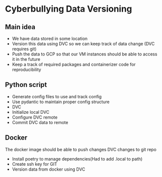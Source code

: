 # Cyberbullying Data Versioning

## Main idea
- We have data stored in some location
- Version this data using DVC so we can keep track of data change (DVC requires git)
- Push the data to GCP so that our VM instances should be able to access it in the future
- Keep a track of required packages and containerizer code for reproducibility

## Python script
- Generate config files to use and track config
- Use pydantic to maintain proper config structure
- DVC
 - Initialize local DVC
 - Configure DVC remote
 - Commit DVC data to remote

## Docker
The docker image should be able to push changes DVC changes to git repo
- Install poetry to manage dependencies(Had to add .local to path) 
- Create ssh key for GIT
- Version data from docker using DVC  

 
